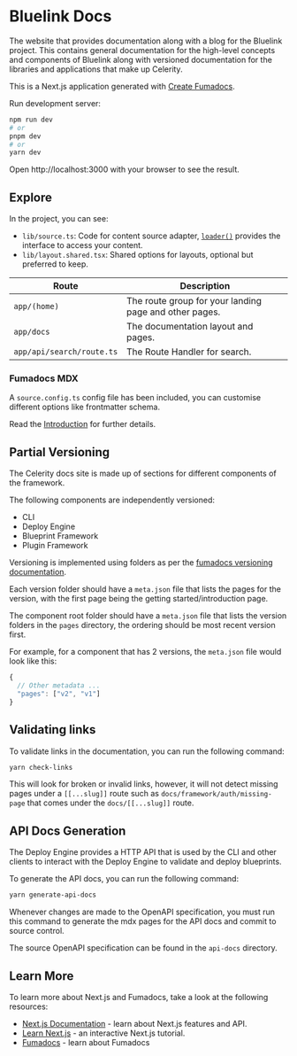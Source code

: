 # Bluelink Docs

The website that provides documentation along with a blog for the Bluelink project.
This contains general documentation for the high-level concepts and components of Bluelink along with versioned documentation for the libraries and applications that make up Celerity.

This is a Next.js application generated with
[Create Fumadocs](https://github.com/fuma-nama/fumadocs).

Run development server:

```bash
npm run dev
# or
pnpm dev
# or
yarn dev
```

Open http://localhost:3000 with your browser to see the result.

## Explore

In the project, you can see:

- `lib/source.ts`: Code for content source adapter, [`loader()`](https://fumadocs.dev/docs/headless/source-api) provides the interface to access your content.
- `lib/layout.shared.tsx`: Shared options for layouts, optional but preferred to keep.

| Route                     | Description                                            |
| ------------------------- | ------------------------------------------------------ |
| `app/(home)`              | The route group for your landing page and other pages. |
| `app/docs`                | The documentation layout and pages.                    |
| `app/api/search/route.ts` | The Route Handler for search.                          |

### Fumadocs MDX

A `source.config.ts` config file has been included, you can customise different options like frontmatter schema.

Read the [Introduction](https://fumadocs.dev/docs/mdx) for further details.

## Partial Versioning

The Celerity docs site is made up of sections for different components of the framework.

The following components are independently versioned:

- CLI
- Deploy Engine
- Blueprint Framework
- Plugin Framework

Versioning is implemented using folders as per the [fumadocs versioning documentation](https://fumadocs.dev/docs/versioning).

Each version folder should have a `meta.json` file that lists the pages for the version, with the first page being the getting started/introduction page.

The component root folder should have a `meta.json` file that lists the version folders in the `pages` directory, the ordering should be most recent version first.

For example, for a component that has 2 versions, the `meta.json` file would look like this:

```javascript
{
  // Other metadata ...
  "pages": ["v2", "v1"]
}
```

## Validating links

To validate links in the documentation, you can run the following command:

```bash
yarn check-links
```

This will look for broken or invalid links, however, it will not detect missing pages under a `[[...slug]]` route such as `docs/framework/auth/missing-page` that comes under the `docs/[[...slug]]` route.

## API Docs Generation

The Deploy Engine provides a HTTP API that is used by the CLI and other clients to interact with the Deploy Engine to validate and deploy blueprints.

To generate the API docs, you can run the following command:

```bash
yarn generate-api-docs
```

Whenever changes are made to the OpenAPI specification, you must run this command to generate the mdx pages for the API docs and commit to source control.

The source OpenAPI specification can be found in the `api-docs` directory.

## Learn More

To learn more about Next.js and Fumadocs, take a look at the following
resources:

- [Next.js Documentation](https://nextjs.org/docs) - learn about Next.js
  features and API.
- [Learn Next.js](https://nextjs.org/learn) - an interactive Next.js tutorial.
- [Fumadocs](https://fumadocs.vercel.app) - learn about Fumadocs
